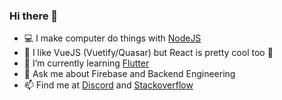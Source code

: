 ### Hi there 👋

<!--
**DharmarajX24/DharmarajX24** is a ✨ _special_ ✨ repository because its `README.md` (this file) appears on your GitHub profile.
-->

<!-- Here are some ideas to get you started: -->

<!-- - 🔭 I’m currently working on ... -->
- 💻 I make computer do things with [NodeJS](https://nodejs.org/en/)
- 📃 I like VueJS (Vuetify/Quasar) but React is pretty cool too 👀
- 🌱 I’m currently learning [Flutter](https://flutter.dev/)
- 💬 Ask me about Firebase and Backend Engineering
- 📫 Find me at [Discord](https://discord.firebase.me) and [Stackoverflow](https://stackoverflow.com/users/13130697/dharmaraj?tab=profile)
<!-- - 👯 I’m looking to collaborate on ... -->
<!-- - 🤔 I’m looking for help with ... -->
<!-- - 😄 Pronouns: ... -->
<!-- - ⚡ Fun fact: ... -->
 
